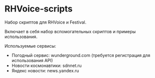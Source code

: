 # RHVoice-scripts
Набор скриптов для RHVoice и Festival.

Включает в себя набор вспомогательных скриптов и примеры использования.

Используемые сервисы:
- Погодный сервис: wunderground.com (требуется регистрация для использования API)
- Новости космонавтики: sdnnet.ru
- Яндекс новости: news.yandex.ru
